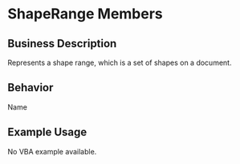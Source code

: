 # ShapeRange Members

## Business Description
Represents a shape range, which is a set of shapes on a document.

## Behavior
Name

## Example Usage
No VBA example available.